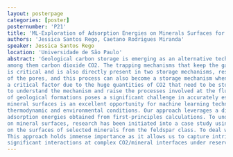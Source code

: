 ```yaml
---
layout: posterpage
categories: [poster]
posternumber: 'P21'
title: 'ML-Exploration of Adsorption Energies on Minerals Surfaces for Geological Carbon Storage Applications'
authors: 'Jessica Santos Rego, Caetano Rodrigues Miranda'
speaker: Jessica Santos Rego 
location: 'Universidade de São Paulo'
abstract: 'Geological carbon storage is emerging as an alternative technology capable of mitigating the impact caused by the emission of greenhouse gasses (GHG),  
among them carbon dioxide CO2. The trapping mechanisms that keep the gas in the subsurface rock are categorized into different processes. The adsorption process 
is critical and is also directly present in two storage mechanisms, residual storage and carbon mineralisation. The molecule can be adsorbed onto the mineral surface 
of the pores, and this process can also become a storage mechanism when the pore space is fully occupied by CO2. Another important point is that storage capacity is 
a critical factor due to the huge quantities of CO2 that need to be stored. Due to the nature of the interactions, simulations at the molecular scale are essential 
to understand the mechanism and raise the processes involved at the fluid/mineral interfaces present in the geological site reservoir. However, the heterogeneous nature 
of geological formations poses a significant challenge in accurately estimating storage capacity through adsorption processes. The vast space of chemical compounds across
mineral surfaces is an excellent opportunity for machine learning technologies to address the problem and lead to predictions of CO2 adsorption energies under different 
thermodynamic and environmental conditions. Our approach leverages a diverse dataset comprising structural and chemical properties of minerals, alongside corresponding 
adsorption energies obtained from first-principles calculations. To understand the relevant descriptors that capture the physics underlying the adsorption of gas molecules 
on mineral surfaces, research has been initiated into a case study using Density Functional Theory (DFT) to systematically evaluate the adsorption behaviour of the CO2 molecule 
on the surfaces of selected minerals from the feldspar class. To deal with the complexity posed by geological heterogeneity, we plan to employ graph neural networks as our machine-learning model. 
This approach holds immense importance as it allows us to capture intricate spatial relationships within heterogeneous formations and helps to shed some light on 
significant interactions at complex CO2/mineral interfaces under reservoir conditions.'
---
```

